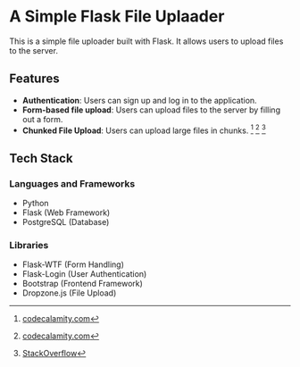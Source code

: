 # A Simple Flask File Uplaader

This is a simple file uploader built with Flask. It allows users to upload files to the server.

## Features

- **Authentication**: Users can sign up and log in to the application.
- **Form-based file upload**: Users can upload files to the server by filling out a form.
- **Chunked File Upload**: Users can upload large files in chunks. [^1] [^2] [^3]

[^1]: [codecalamity.com](https://codecalamity.com/upload-large-files-fast-with-dropzone-js/)

[^2]: [codecalamity.com](https://codecalamity.com/uploading-large-files-by-chunking-featuring-python-flask-and-dropzone-js/)

[^3]: [StackOverflow](https://stackoverflow.com/questions/44727052/handling-large-file-uploads-with-flask)

## Tech Stack

### Languages and Frameworks

- Python
- Flask (Web Framework)
- PostgreSQL (Database)

### Libraries

- Flask-WTF (Form Handling)
- Flask-Login (User Authentication)
- Bootstrap (Frontend Framework)
- Dropzone.js (File Upload)
